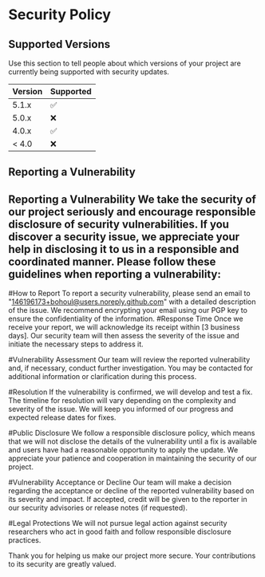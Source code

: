 # Security Policy

## Supported Versions

Use this section to tell people about which versions of your project are
currently being supported with security updates.

| Version | Supported          |
| ------- | ------------------ |
| 5.1.x   | :white_check_mark: |
| 5.0.x   | :x:                |
| 4.0.x   | :white_check_mark: |
| < 4.0   | :x:                |

## Reporting a Vulnerability

Reporting a Vulnerability
We take the security of our project seriously and encourage responsible disclosure of security vulnerabilities.
If you discover a security issue, we appreciate your help in disclosing it to us in a responsible and coordinated manner. 
Please follow these guidelines when reporting a vulnerability:
---------------------------------------------------------------------------------------------------------------------------------
#How to Report
To report a security vulnerability, please send an email to "146196173+bohoul@users.noreply.github.com" with a detailed description of the issue. We recommend encrypting your email using our PGP key to ensure the confidentiality of the information.
#Response Time
Once we receive your report, we will acknowledge its receipt within [3 business days]. Our security team will then assess the severity of the issue and initiate the necessary steps to address it.

#Vulnerability Assessment
Our team will review the reported vulnerability and, if necessary, conduct further investigation. You may be contacted for additional information or clarification during this process.

#Resolution
If the vulnerability is confirmed, we will develop and test a fix. The timeline for resolution will vary depending on the complexity and severity of the issue. We will keep you informed of our progress and expected release dates for fixes.

#Public Disclosure
We follow a responsible disclosure policy, which means that we will not disclose the details of the vulnerability until a fix is available and users have had a reasonable opportunity to apply the update. We appreciate your patience and cooperation in maintaining the security of our project.

#Vulnerability Acceptance or Decline
Our team will make a decision regarding the acceptance or decline of the reported vulnerability based on its severity and impact. If accepted, credit will be given to the reporter in our security advisories or release notes (if requested).

#Legal Protections
We will not pursue legal action against security researchers who act in good faith and follow responsible disclosure practices.

Thank you for helping us make our project more secure. Your contributions to its security are greatly valued.
